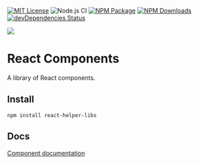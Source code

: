<a href="https://github.com/msenyoo/react-helper-libs/blob/master/LICENSE"><img alt="MIT License" src="https://img.shields.io/badge/license-MIT_License-green.svg?style=flat-square"></a>
![Node.js CI](https://github.com/msenyoo/react-helper-libs/workflows/Node.js%20CI/badge.svg)
<a href="https://www.npmjs.com/package/react-helper-libs" rel="nofollow"><img alt="NPM Package" src="https://img.shields.io/npm/v/react-helper-libs.svg?style=flat-square" /></a>
<a href="https://www.npmjs.com/package/react-helper-libs" rel="nofollow"><img alt="NPM Downloads" src="http://img.shields.io/npm/dm/react-helper-libs.svg?style=flat-square" /></a>
<a href="https://david-dm.org/msenyoo/react-helper-libs.svg" rel="nofollow"><img alt="devDependencies Status" src="https://david-dm.org/msenyoo/react-helper-libs/dev-status.svg?style=flat-square" /></a>


![](https://komarev.com/ghpvc/?username=msenyoo&color=brightgreen)



# React Components

A library of React components.

## Install

```
npm install react-helper-libs
```

## Docs

[Component documentation](https://msenyoo.github.io/react-helper-libs/)
